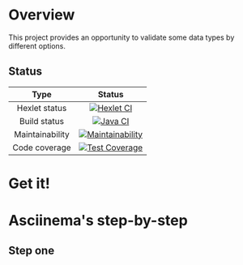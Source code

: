 # Overview

This project provides an opportunity to validate some data types by different options.

## Status

| Type | Status |
| :---: | :---: |
| Hexlet status | [![Hexlet CI](https://github.com/kudrDaniel/java-project-78/actions/workflows/hexlet-check.yml/badge.svg)](https://github.com/kudrDaniel/java-project-78/actions/workflows/hexlet-check.yml) |
| Build status | [![Java CI](https://github.com/kudrDaniel/java-project-78/actions/workflows/build-check.yml/badge.svg)](https://github.com/kudrDaniel/java-project-78/actions/workflows/build-check.yml) |
| Maintainability | [![Maintainability](https://api.codeclimate.com/v1/badges/ec524f0c93682e1c3ab9/maintainability)](https://codeclimate.com/github/kudrDaniel/java-project-78/maintainability) |
| Code coverage | [![Test Coverage](https://api.codeclimate.com/v1/badges/ec524f0c93682e1c3ab9/test_coverage)](https://codeclimate.com/github/kudrDaniel/java-project-78/test_coverage) |

# Get it!

# Asciinema's step-by-step
## Step one
